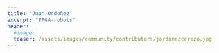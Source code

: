 ```yaml
---
title: "Juan Ordoñez"
excerpt: "FPGA-robots"
header:
  #image: 
  teaser: /assets/images/community/contributors/jordonezcerezo.jpg
---
```


